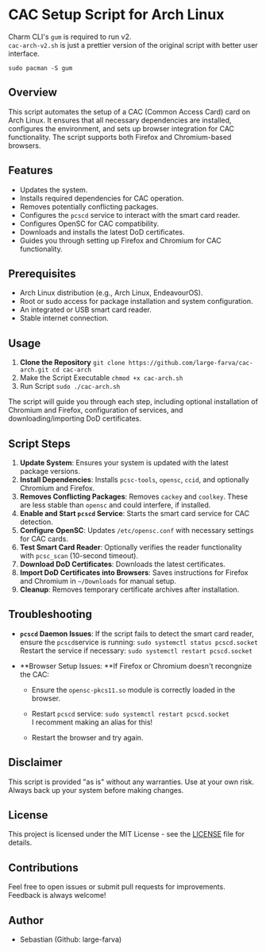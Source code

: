 # CAC Setup Script for Arch Linux

Charm CLI's ```gum``` is required to run v2.  
```cac-arch-v2.sh``` is just a prettier version of the original script with better user interface. 
  
```sudo pacman -S gum```

## Overview

This script automates the setup of a CAC (Common Access Card) card on Arch Linux. It ensures that all necessary dependencies are installed, configures the environment, and sets up browser integration for CAC functionality. The script supports both Firefox and Chromium-based browsers.

## Features

- Updates the system.
- Installs required dependencies for CAC operation.
- Removes potentially conflicting packages.
- Configures the `pcscd` service to interact with the smart card reader.
- Configures OpenSC for CAC compatibility.
- Downloads and installs the latest DoD certificates.
- Guides you through setting up Firefox and Chromium for CAC functionality.

## Prerequisites

- Arch Linux distribution (e.g., Arch Linux, EndeavourOS).
- Root or sudo access for package installation and system configuration.
- An integrated or USB smart card reader.
- Stable internet connection.

## Usage

1. **Clone the Repository**
  `git clone https://github.com/large-farva/cac-arch.git
  cd cac-arch`
2. Make the Script Executable
  `chmod +x cac-arch.sh`
3. Run Script
  `sudo ./cac-arch.sh`

The script will guide you through each step, including optional installation of Chromium and Firefox, configuration of services, and downloading/importing DoD certificates.

## Script Steps

1. **Update System**: Ensures your system is updated with the latest package versions.
2. **Install Dependencies**: Installs `pcsc-tools`, `opensc`, `ccid`, and optionally Chromium and Firefox.
3. **Removes Conflicting Packages**: Removes `cackey` and `coolkey`. These are less stable than `opensc` and could interfere, if installed.
4. **Enable and Start `pcscd` Service**: Starts the smart card service for CAC detection.
5. **Configure OpenSC**: Updates `/etc/opensc.conf` with necessary settings for CAC cards.
6. **Test Smart Card Reader**: Optionally verifies the reader functionality with `pcsc_scan` (10-second timeout).
7. **Download DoD Certificates**: Downloads the latest certificates.
8. **Import DoD Certificates into Browsers**: Saves instructions for Firefox and Chromium in `~/Downloads` for manual setup.
9. **Cleanup**: Removes temporary certificate archives after installation.

## Troubleshooting

- **`pcscd` Daemon Issues**: If the script fails to detect the smart card reader, ensure the `pcscd`service is running:
  `sudo systemctl status pcscd.socket`
  Restart the service if necessary:
  `sudo systemctl restart pcscd.socket`
  
- **Browser Setup Issues: **If Firefox or Chromium doesn't recongnize the CAC:
  
  - Ensure the `opensc-pkcs11.so` module is correctly loaded in the browser.
    
  - Restart `pcscd` service:
    `sudo systemctl restart pcscd.socket`  
     I recomment making an alias for this!  
  - Restart the browser and try again.

## Disclaimer

This script is provided "as is" without any warranties. Use at your own risk. Always back up your system before making changes.

## License

This project is licensed under the MIT License - see the [LICENSE](LICENSE) file for details.

## Contributions

Feel free to open issues or submit pull requests for improvements. Feedback is always welcome!

## Author

- Sebastian (Github: large-farva)
